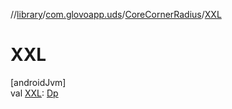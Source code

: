 //[library](../../../index.md)/[com.glovoapp.uds](../index.md)/[CoreCornerRadius](index.md)/[XXL](-x-x-l.md)

# XXL

[androidJvm]\
val [XXL](-x-x-l.md): [Dp](https://developer.android.com/reference/kotlin/androidx/compose/ui/unit/Dp.html)
